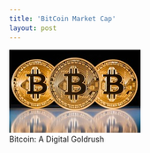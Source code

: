 ```yaml
---
title: 'BitCoin Market Cap'
layout: post
---
```

<img src="/Images/bit.jpg" class="block"/><br>
Bitcoin: A Digital Goldrush
